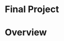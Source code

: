# Final Project

# Overview

<!-- Selected topic -->
<!-- Reason why we selected it -->
<!-- Description of the source of data -->
<!-- Question the analysis will answer -->
